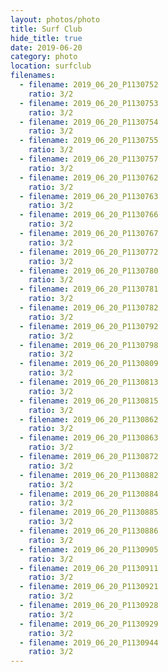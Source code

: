 ```yaml
---
layout: photos/photo
title: Surf Club
hide_title: true
date: 2019-06-20
category: photo
location: surfclub
filenames:
  - filename: 2019_06_20_P1130752
    ratio: 3/2
  - filename: 2019_06_20_P1130753
    ratio: 3/2
  - filename: 2019_06_20_P1130754
    ratio: 3/2
  - filename: 2019_06_20_P1130755
    ratio: 3/2
  - filename: 2019_06_20_P1130757
    ratio: 3/2
  - filename: 2019_06_20_P1130762
    ratio: 3/2
  - filename: 2019_06_20_P1130763
    ratio: 3/2
  - filename: 2019_06_20_P1130766
    ratio: 3/2
  - filename: 2019_06_20_P1130767
    ratio: 3/2
  - filename: 2019_06_20_P1130772
    ratio: 3/2
  - filename: 2019_06_20_P1130780
    ratio: 3/2
  - filename: 2019_06_20_P1130781
    ratio: 3/2
  - filename: 2019_06_20_P1130782
    ratio: 3/2
  - filename: 2019_06_20_P1130792
    ratio: 3/2
  - filename: 2019_06_20_P1130798
    ratio: 3/2
  - filename: 2019_06_20_P1130809
    ratio: 3/2
  - filename: 2019_06_20_P1130813
    ratio: 3/2
  - filename: 2019_06_20_P1130815
    ratio: 3/2
  - filename: 2019_06_20_P1130862
    ratio: 3/2
  - filename: 2019_06_20_P1130863
    ratio: 3/2
  - filename: 2019_06_20_P1130872
    ratio: 3/2
  - filename: 2019_06_20_P1130882
    ratio: 3/2
  - filename: 2019_06_20_P1130884
    ratio: 3/2
  - filename: 2019_06_20_P1130885
    ratio: 3/2
  - filename: 2019_06_20_P1130886
    ratio: 3/2
  - filename: 2019_06_20_P1130905
    ratio: 3/2
  - filename: 2019_06_20_P1130911
    ratio: 3/2
  - filename: 2019_06_20_P1130921
    ratio: 3/2
  - filename: 2019_06_20_P1130928
    ratio: 3/2
  - filename: 2019_06_20_P1130929
    ratio: 3/2
  - filename: 2019_06_20_P1130944
    ratio: 3/2
---
```


